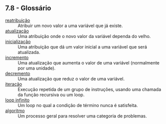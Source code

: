 ## 7.8 - Glossário

<dl>
<dt><a id="glos:reatribuição" href="#termo:reatribuição">reatribuição</a></dt>
<dd>Atribuir um novo valor a uma variável que já existe.</dd>

<dt><a id="glos:atualização" href="#termo:atualização">atualização</a></dt>
<dd>Uma atribuição onde o novo valor da variável dependa do velho.</dd>

<dt><a id="glos:inicialização" href="#termo:inicialização">inicialização</a></dt>
<dd>Uma atribuição que dá um valor inicial a uma variável que será atualizada.</dd>

<dt><a id="glos:incremento" href="#termo:incremento">incremento</a></dt>
<dd>Uma atualização que aumenta o valor de uma variável (normalmente por uma unidade).</dd>

<dt><a id="glos:decremento" href="#termo:decremento">decremento</a></dt>
<dd>Uma atualização que reduz o valor de uma variável.</dd>

<dt><a id="glos:iteração" href="#termo:iteração">iteração</a></dt>
<dd>Execução repetida de um grupo de instruções, usando uma chamada da função recursiva ou um loop.</dd>

<dt><a id="glos:loop infinito" href="#termo:loop infinito">loop infinito</a></dt>
<dd>Um loop no qual a condição de término nunca é satisfeita.</dd>

<dt><a id="glos:algoritmo" href="#termo:algoritmo">algoritmo</a></dt>
<dd>Um processo geral para resolver uma categoria de problemas.</dd>

</dl>
